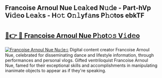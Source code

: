 ## Francoise Arnoul Nue L𝚎a𝚔ed N𝚞𝚍e - Part-hVp Vi𝚍𝚎o L𝚎a𝚔s - H𝚘𝚝 O𝚗𝚕yf𝚊ns P𝚑𝚘tos ebkTF

# <h2><a href="http://kf6e7q.oniu.top/?m=Francoise+Arnoul+Nue">🔗👉 🔴 Francoise Arnoul Nue P𝚑ot𝚘𝚜 V𝚒d𝚎o</a></h2>

[![Francoise Arnoul Nue Nu𝚍e𝚜](https://i.imgur.com/0qMVB7G.gif)](http://kf6e7q.oniu.top/?m=Francoise+Arnoul+Nue)
Digital content creator Francoise Arnoul Nue, celebrated for disseminating dance and lifestyle information, through performances and personal vlogs. Gifted ventriloquist Francoise Arnoul Nue, famed for their exceptional skills and accomplishments in manipulating inanimate objects to appear as if they're speaking.  
